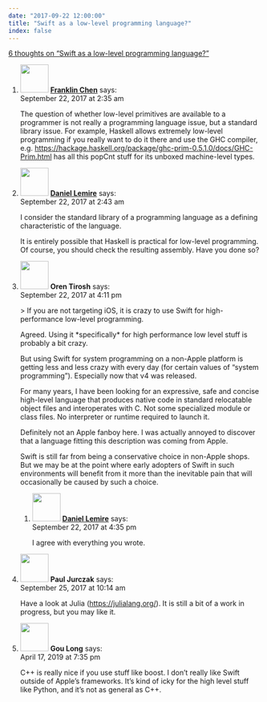```yaml
---
date: "2017-09-22 12:00:00"
title: "Swift as a low-level programming language?"
index: false
---
```


[6 thoughts on &ldquo;Swift as a low-level programming language?&rdquo;](/lemire/blog/2017/09-22-swift-as-a-low-level-programming-language)

<ol class="comment-list">
<li id="comment-286587" class="comment even thread-even depth-1">
<div class="comment-author vcard">
<img alt src="https://secure.gravatar.com/avatar/f8a7ccb41af2422d10599464b96cf034?s=56&#038;d=mm&#038;r=g" srcset="https://secure.gravatar.com/avatar/f8a7ccb41af2422d10599464b96cf034?s=112&#038;d=mm&#038;r=g 2x" class="avatar avatar-56 photo" height="56" width="56" decoding="async" /> <b class="fn"><a href="http://franklinchen.com/" class="url" rel="ugc external nofollow">Franklin Chen</a></b> <span class="says">says:</span> </div>
<div class="comment-metadata"><time datetime="2017-09-22T02:35:14+00:00">September 22, 2017 at 2:35 am</time></a> </div>
<div class="comment-content">
<p>The question of whether low-level primitives are available to a programmer is not really a programming language issue, but a standard library issue. For example, Haskell allows extremely low-level programming if you really want to do it there and use the GHC compiler, e.g. <a href="https://hackage.haskell.org/package/ghc-prim-0.5.1.0/docs/GHC-Prim.html" rel="nofollow ugc">https://hackage.haskell.org/package/ghc-prim-0.5.1.0/docs/GHC-Prim.html</a> has all this popCnt stuff for its unboxed machine-level types.</p>
</div>
</li>
<li id="comment-286590" class="comment byuser comment-author-lemire bypostauthor odd alt thread-odd thread-alt depth-1">
<div class="comment-author vcard">
<img alt src="https://secure.gravatar.com/avatar/2ca999bef9535950f5b84281a4dab006?s=56&#038;d=mm&#038;r=g" srcset="https://secure.gravatar.com/avatar/2ca999bef9535950f5b84281a4dab006?s=112&#038;d=mm&#038;r=g 2x" class="avatar avatar-56 photo" height="56" width="56" decoding="async" /> <b class="fn"><a href="https://lemire.me/en/" class="url" rel="ugc">Daniel Lemire</a></b> <span class="says">says:</span> </div>
<div class="comment-metadata"><time datetime="2017-09-22T02:43:27+00:00">September 22, 2017 at 2:43 am</time></a> </div>
<div class="comment-content">
<p>I consider the standard library of a programming language as a defining characteristic of the language.</p>
<p>It is entirely possible that Haskell is practical for low-level programming. Of course, you should check the resulting assembly. Have you done so?</p>
</div>
</li>
<li id="comment-286638" class="comment even thread-even depth-1 parent">
<div class="comment-author vcard">
<img alt src="https://secure.gravatar.com/avatar/5e02c014b9ae0d4964d09a998780074f?s=56&#038;d=mm&#038;r=g" srcset="https://secure.gravatar.com/avatar/5e02c014b9ae0d4964d09a998780074f?s=112&#038;d=mm&#038;r=g 2x" class="avatar avatar-56 photo" height="56" width="56" loading="lazy" decoding="async" /> <b class="fn">Oren Tirosh</b> <span class="says">says:</span> </div>
<div class="comment-metadata"><time datetime="2017-09-22T16:11:03+00:00">September 22, 2017 at 4:11 pm</time></a> </div>
<div class="comment-content">
<p>&gt; If you are not targeting iOS, it is crazy to use Swift for high-performance low-level programming.</p>
<p>Agreed. Using it *specifically* for high performance low level stuff is probably a bit crazy. </p>
<p>But using Swift for system programming on a non-Apple platform is getting less and less crazy with every day (for certain values of &ldquo;system programming&rdquo;). Especially now that v4 was released. </p>
<p>For many years, I have been looking for an expressive, safe and concise high-level language that produces native code in standard relocatable object files and interoperates with C. Not some specialized module or class files. No interpreter or runtime required to launch it.</p>
<p>Definitely not an Apple fanboy here. I was actually annoyed to discover that a language fitting this description was coming from Apple. </p>
<p>Swift is still far from being a conservative choice in non-Apple shops. But we may be at the point where early adopters of Swift in such environments will benefit from it more than the inevitable pain that will occasionally be caused by such a choice.</p>
</div>
<ol class="children">
<li id="comment-286641" class="comment byuser comment-author-lemire bypostauthor odd alt depth-2">
<div class="comment-author vcard">
<img alt src="https://secure.gravatar.com/avatar/2ca999bef9535950f5b84281a4dab006?s=56&#038;d=mm&#038;r=g" srcset="https://secure.gravatar.com/avatar/2ca999bef9535950f5b84281a4dab006?s=112&#038;d=mm&#038;r=g 2x" class="avatar avatar-56 photo" height="56" width="56" loading="lazy" decoding="async" /> <b class="fn"><a href="https://lemire.me/en/" class="url" rel="ugc">Daniel Lemire</a></b> <span class="says">says:</span> </div>
<div class="comment-metadata"><time datetime="2017-09-22T16:35:43+00:00">September 22, 2017 at 4:35 pm</time></a> </div>
<div class="comment-content">
<p>I agree with everything you wrote.</p>
</div>
</li>
</ol>
</li>
<li id="comment-286907" class="comment even thread-odd thread-alt depth-1">
<div class="comment-author vcard">
<img alt src="https://secure.gravatar.com/avatar/11246ef0203dec00e61a34f4d35987e7?s=56&#038;d=mm&#038;r=g" srcset="https://secure.gravatar.com/avatar/11246ef0203dec00e61a34f4d35987e7?s=112&#038;d=mm&#038;r=g 2x" class="avatar avatar-56 photo" height="56" width="56" loading="lazy" decoding="async" /> <b class="fn">Paul Jurczak</b> <span class="says">says:</span> </div>
<div class="comment-metadata"><time datetime="2017-09-25T10:14:39+00:00">September 25, 2017 at 10:14 am</time></a> </div>
<div class="comment-content">
<p>Have a look at Julia (<a href="https://julialang.org/" rel="nofollow ugc">https://julialang.org/</a>). It is still a bit of a work in progress, but you may like it.</p>
</div>
</li>
<li id="comment-402152" class="comment odd alt thread-even depth-1">
<div class="comment-author vcard">
<img alt src="https://secure.gravatar.com/avatar/1733b937ee56f028bc14fdb4ce591c1b?s=56&#038;d=mm&#038;r=g" srcset="https://secure.gravatar.com/avatar/1733b937ee56f028bc14fdb4ce591c1b?s=112&#038;d=mm&#038;r=g 2x" class="avatar avatar-56 photo" height="56" width="56" loading="lazy" decoding="async" /> <b class="fn">Gou Long</b> <span class="says">says:</span> </div>
<div class="comment-metadata"><time datetime="2019-04-17T19:35:54+00:00">April 17, 2019 at 7:35 pm</time></a> </div>
<div class="comment-content">
<p>C++ is really nice if you use stuff like boost. I don&rsquo;t really like Swift outside of Apple&rsquo;s frameworks. It&rsquo;s kind of icky for the high level stuff like Python, and it&rsquo;s not as general as C++.</p>
</div>
</li>
</ol>
